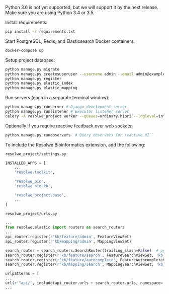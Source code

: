 Python 3.6 is not yet supported, but we will support it by the next
release. Make sure you are using Python 3.4 or 3.5.

Install requirements:

```bash
pip install -r requirements.txt
```

Start PostgreSQL, Redis, and Elasticsearch Docker containers:

```bash
docker-compose up
```

Setup project database:

```bash
python manage.py migrate
python manage.py createsuperuser --username admin --email admin@example.com
python manage.py register
python manage.py elastic_index
python manage.py elastic_mapping
```

Run servers (each in a separate terminal window):

```bash
python manage.py runserver # Django development server
python manage.py runlistener # Executor listener server
celery -A resolwe_project worker --queues=ordinary,hipri --loglevel=info # Celery workload manager
```

Optionally if you require reactive feedback over web sockets:

```bash
python manage.py runobservers  # Query observers for reactive UI``
```

To include the Resolwe Bioinformatics extension, add the following:

```python
resolwe_project/settings.py

INSTALLED_APPS = [
    ...
    'resolwe.toolkit',

    'resolwe_bio',
    'resolwe_bio.kb',

    'resolwe_project.base',
    ...
]
```

```python
resolwe_project/urls.py

...
from resolwe.elastic import routers as search_routers
...
api_router.register(r'kb/feature/admin', FeatureViewSet)
api_router.register(r'kb/mapping/admin', MappingViewSet)

search_router = search_routers.SearchRouter(trailing_slash=False)  # pylint: disable=invalid-name
search_router.register(r'kb/feature/search', FeatureSearchViewSet, 'kb_feature_search')
search_router.register(r'kb/feature/autocomplete', FeatureAutocompleteViewSet, 'kb_feature_autocomplete')
search_router.register(r'kb/mapping/search', MappingSearchViewSet, 'kb_mapping_search')

urlpatterns = [
...
url(r'^api/', include(api_router.urls + search_router.urls, namespace='resolwe-api')),
...

```

